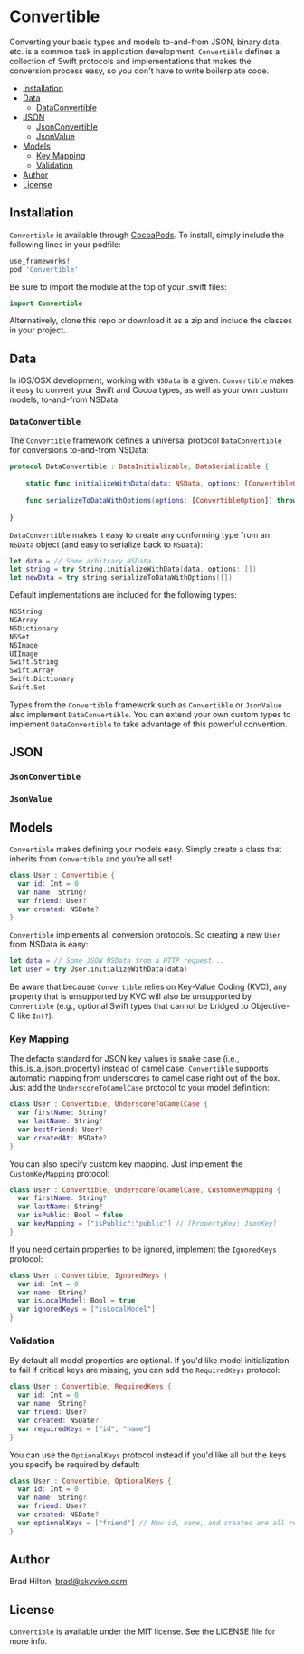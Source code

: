 # Convertible

Converting your basic types and models to-and-from JSON, binary data, etc. is a common task in application development. `Convertible` defines a collection of Swift protocols and implementations that makes the conversion process easy, so you don't have to write boilerplate code.

- [Installation](#installation)
- [Data](#data)
  - [DataConvertible](#dataconvertible)
- [JSON](#json)
  - [JsonConvertible](#jsonconvertible)
  - [JsonValue](#jsonvalue)
- [Models](#models)
  - [Key Mapping](#key-mapping)
  - [Validation](#validation)
- [Author](#author)
- [License](#license)

## Installation

`Convertible` is available through [CocoaPods](http://cocoapods.org). To install, simply include the following lines in your podfile:
```ruby
use_frameworks!
pod 'Convertible'
```
Be sure to import the module at the top of your .swift files:
```swift
import Convertible
```
Alternatively, clone this repo or download it as a zip and include the classes in your project.

## Data

In iOS/OSX development, working with `NSData` is a given. `Convertible` makes it easy to convert your Swift and Cocoa types, as well as your own custom models, to-and-from NSData. 

### `DataConvertible`

The `Convertible` framework defines a universal protocol `DataConvertible` for conversions to-and-from NSData:
```swift
protocol DataConvertible : DataInitializable, DataSerializable {
    
    static func initializeWithData(data: NSData, options: [ConvertibleOption]) throws -> Self
    
    func serializeToDataWithOptions(options: [ConvertibleOption]) throws -> NSData
    
}
```
`DataConvertible` makes it easy to create any conforming type from an `NSData` object (and easy to serialize back to `NSData`):
```swift
let data = // Some arbitrary NSData...
let string = try String.initializeWithData(data, options: [])
let newData = try string.serializeToDataWithOptions([])
```
Default implementations are included for the following types:
```swift
NSString
NSArray
NSDictionary
NSSet
NSImage
UIImage
Swift.String
Swift.Array
Swift.Dictionary
Swift.Set
```
Types from the `Convertible` framework such as `Convertible` or `JsonValue` also implement `DataConvertible`. You can extend your own custom types to implement `DataConvertible` to take advantage of this powerful convention.

## JSON

### `JsonConvertible`

### `JsonValue`

## Models

`Convertible` makes defining your models easy. Simply create a class that inherits from `Convertible` and you're all set!
```swift
class User : Convertible {
  var id: Int = 0
  var name: String?
  var friend: User?
  var created: NSDate?
}
```
`Convertible` implements all conversion protocols. So creating a new `User` from NSData is easy:
```swift
let data = // Some JSON NSData from a HTTP request...
let user = try User.initializeWithData(data)
```
Be aware that because `Convertible` relies on Key-Value Coding (KVC), any property that is unsupported by KVC will also be unsupported by `Convertible` (e.g., optional Swift types that cannot be bridged to Objective-C like `Int?`).

### Key Mapping

The defacto standard for JSON key values is snake case (i.e., this_is_a_json_property) instead of camel case. `Convertible` supports automatic mapping from underscores to camel case right out of the box. Just add the `UnderscoreToCamelCase` protocol to your model definition:
```swift
class User : Convertible, UnderscoreToCamelCase {
  var firstName: String?
  var lastName: String?
  var bestFriend: User?
  var createdAt: NSDate?
}
```
You can also specify custom key mapping. Just implement the `CustomKeyMapping` protocol:
```swift
class User : Convertible, UnderscoreToCamelCase, CustomKeyMapping {
  var firstName: String?
  var lastName: String?
  var isPublic: Bool = false
  var keyMapping = ["isPublic":"public"] // [PropertyKey: JsonKey]
}
```
If you need certain properties to be ignored, implement the `IgnoredKeys` protocol:
```swift
class User : Convertible, IgnoredKeys {
  var id: Int = 0
  var name: String?
  var isLocalModel: Bool = true
  var ignoredKeys = ["isLocalModel"]
}
```

### Validation

By default all model properties are optional. If you'd like model initialization to fail if critical keys are missing, you can add the `RequiredKeys` protocol:
```swift
class User : Convertible, RequiredKeys {
  var id: Int = 0
  var name: String?
  var friend: User?
  var created: NSDate?
  var requiredKeys = ["id", "name"]
}
```
You can use the `OptionalKeys` protocol instead if you'd like all but the keys you specify be required by default:
```swift
class User : Convertible, OptionalKeys {
  var id: Int = 0
  var name: String?
  var friend: User?
  var created: NSDate?
  var optionalKeys = ["friend"] // Now id, name, and created are all required keys
}
```

## Author

Brad Hilton, brad@skyvive.com

## License

`Convertible` is available under the MIT license. See the LICENSE file for more info.
